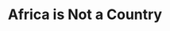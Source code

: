 ---
layout: interior
title: Africa is Not a Country
speaker: Amena Elamin
permalink: amena-elamin
image: img/20180330/amenaElamin.jpg
event: 20180330
video: x7Nn96wpbkI
favorite: Being able to get anywhere around town in less than 30 minutes!
about: Amena is a current junior at Wichita State. She loves working with children, as evidenced by her work at the Boys and Girls Club and with Girls on the Run. Sudanese by way of Brooklyn, she has a passion for stories, something she believes she inherited from her dad and her frequent trips back to Sudan. 
twitter: 
facebook: profile.php?id=100009904087219
instagram: ameeeeeeena
linkedin: 
google: 
website: 
email: amelamin10@gmail.com 
telephone: 
---